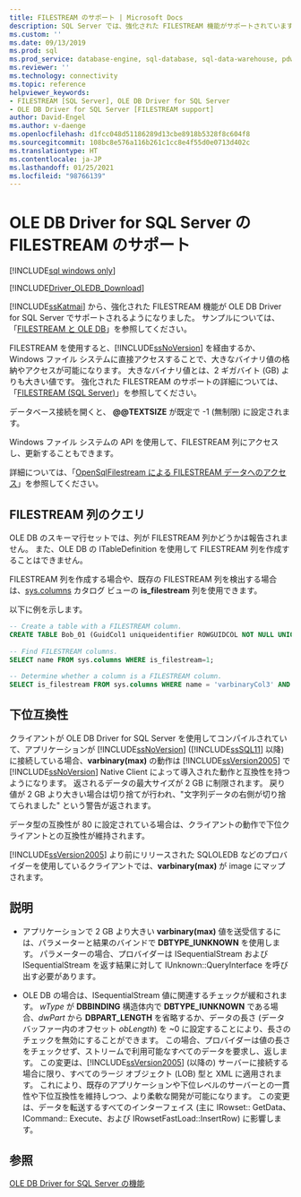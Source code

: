 ```yaml
---
title: FILESTREAM のサポート | Microsoft Docs
description: SQL Server では、強化された FILESTREAM 機能がサポートされています。この機能を使用すると、SQL Server またはファイル システムで大きなバイナリ値の格納やアクセスが可能になります。
ms.custom: ''
ms.date: 09/13/2019
ms.prod: sql
ms.prod_service: database-engine, sql-database, sql-data-warehouse, pdw
ms.reviewer: ''
ms.technology: connectivity
ms.topic: reference
helpviewer_keywords:
- FILESTREAM [SQL Server], OLE DB Driver for SQL Server
- OLE DB Driver for SQL Server [FILESTREAM support]
author: David-Engel
ms.author: v-daenge
ms.openlocfilehash: d1fcc048d51186289d13cbe8918b5328f8c604f8
ms.sourcegitcommit: 108bc8e576a116b261c1cc8e4f55d0e0713d402c
ms.translationtype: HT
ms.contentlocale: ja-JP
ms.lasthandoff: 01/25/2021
ms.locfileid: "98766139"
---
```

# <a name="filestream-support-in-ole-db-driver-for-sql-server"></a>OLE DB Driver for SQL Server の FILESTREAM のサポート
[!INCLUDE[sql windows only](../../../includes/applies-to-version/sql-windows-only.md)]

[!INCLUDE[Driver_OLEDB_Download](../../../includes/driver_oledb_download.md)]

[!INCLUDE[ssKatmai](../../../includes/sskatmai-md.md)] から、強化された FILESTREAM 機能が OLE DB Driver for SQL Server でサポートされるようになりました。 サンプルについては、「[FILESTREAM と OLE DB](../../oledb/ole-db-how-to/filestream/filestream-and-ole-db.md)」を参照してください。  

FILESTREAM を使用すると、[!INCLUDE[ssNoVersion](../../../includes/ssnoversion-md.md)] を経由するか、Windows ファイル システムに直接アクセスすることで、大きなバイナリ値の格納やアクセスが可能になります。 大きなバイナリ値とは、2 ギガバイト (GB) よりも大きい値です。 強化された FILESTREAM のサポートの詳細については、「[FILESTREAM &#40;SQL Server&#41;](../../../relational-databases/blob/filestream-sql-server.md)」を参照してください。  
  
データベース接続を開くと、 **\@\@TEXTSIZE** が既定で -1 (無制限) に設定されます。  
  
Windows ファイル システムの API を使用して、FILESTREAM 列にアクセスし、更新することもできます。  
  
詳細については、「[OpenSqlFilestream による FILESTREAM データへのアクセス](../../../relational-databases/blob/access-filestream-data-with-opensqlfilestream.md)」を参照してください。  
  
## <a name="querying-for-filestream-columns"></a>FILESTREAM 列のクエリ  
OLE DB のスキーマ行セットでは、列が FILESTREAM 列かどうかは報告されません。 また、OLE DB の ITableDefinition を使用して FILESTREAM 列を作成することはできません。    
  
FILESTREAM 列を作成する場合や、既存の FILESTREAM 列を検出する場合は、[sys.columns](../../../relational-databases/system-catalog-views/sys-columns-transact-sql.md) カタログ ビューの **is_filestream** 列を使用できます。  
  
以下に例を示します。  
  
```sql  
-- Create a table with a FILESTREAM column.  
CREATE TABLE Bob_01 (GuidCol1 uniqueidentifier ROWGUIDCOL NOT NULL UNIQUE DEFAULT NEWID(), IntCol2 int, varbinaryCol3 varbinary(max) FILESTREAM);  
  
-- Find FILESTREAM columns.  
SELECT name FROM sys.columns WHERE is_filestream=1;  
  
-- Determine whether a column is a FILESTREAM column.  
SELECT is_filestream FROM sys.columns WHERE name = 'varbinaryCol3' AND object_id IN (SELECT object_id FROM sys.tables WHERE name='Bob_01');  
```  
  
## <a name="down-level-compatibility"></a>下位互換性  
クライアントが OLE DB Driver for SQL Server を使用してコンパイルされていて、アプリケーションが [!INCLUDE[ssNoVersion](../../../includes/ssnoversion-md.md)] ([!INCLUDE[ssSQL11](../../../includes/sssql11-md.md)] 以降) に接続している場合、**varbinary(max)** の動作は [!INCLUDE[ssVersion2005](../../../includes/ssversion2005-md.md)] で [!INCLUDE[ssNoVersion](../../../includes/ssnoversion-md.md)] Native Client によって導入された動作と互換性を持つようになります。 返されるデータの最大サイズが 2 GB に制限されます。 戻り値が 2 GB より大きい場合は切り捨てが行われ、"文字列データの右側が切り捨てられました" という警告が返されます。 
  
データ型の互換性が 80 に設定されている場合は、クライアントの動作で下位クライアントとの互換性が維持されます。  
  
[!INCLUDE[ssVersion2005](../../../includes/ssversion2005-md.md)] より前にリリースされた SQLOLEDB などのプロバイダーを使用しているクライアントでは、**varbinary(max)** が image にマップされます。  
  
## <a name="comments"></a>説明
- アプリケーションで 2 GB より大きい **varbinary(max)** 値を送受信するには、パラメーターと結果のバインドで **DBTYPE_IUNKNOWN** を使用します。 パラメーターの場合、プロバイダーは ISequentialStream および ISequentialStream を返す結果に対して IUnknown::QueryInterface を呼び出す必要があります。  

-  OLE DB の場合は、ISequentialStream 値に関連するチェックが緩和されます。 *wType* が **DBBINDING** 構造体内で **DBTYPE_IUNKNOWN** である場合、*dwPart* から **DBPART_LENGTH** を省略するか、データの長さ (データ バッファー内のオフセット *obLength*) を ~0 に設定することにより、長さのチェックを無効にすることができます。 この場合、プロバイダーは値の長さをチェックせず、ストリームで利用可能なすべてのデータを要求し、返します。 この変更は、[!INCLUDE[ssVersion2005](../../../includes/ssversion2005-md.md)] (以降の) サーバーに接続する場合に限り、すべてのラージ オブジェクト (LOB) 型と XML に適用されます。 これにより、既存のアプリケーションや下位レベルのサーバーとの一貫性や下位互換性を維持しつつ、より柔軟な開発が可能になります。  この変更は、データを転送するすべてのインターフェイス (主に IRowset:: GetData、ICommand:: Execute、および IRowsetFastLoad::InsertRow) に影響します。
 

## <a name="see-also"></a>参照  
 [OLE DB Driver for SQL Server の機能](../../oledb/features/oledb-driver-for-sql-server-features.md)  
  
  
